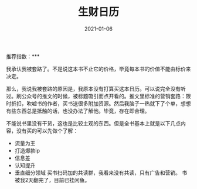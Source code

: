 ﻿---
title:  生财日历
date: 2021-01-06
Tags:
    - "流量"
    - '认知'
categories: ["books"]
---

推荐指数：***

我承认我被套路了。不是说这本书不止它的价格，毕竟每本书的价值不能由标价来决定。

那么，我说我被套路的原因是，我原本没有打算买这本日历。可以说完全没有听过。刷公众号的推文的时候，被标题吸引而点开看的。推文里标准的营销套路：限时折扣，吹嘘书的作者，买书送很多附加资源。然后我脑子一热就下了个单，想想有些东西总是抵触的话，也没办法了解他。毕竟，存在即合理。

不能说书里没有干货，这也是比较主观的东西。但是全书基本上就是以下几点内容，没有买的可以先做个了解：
- 流量为王
- 打造爆款ip
- 信息差
- 认知提升
- 垂直细分领域
买书扫码加的共读群，我看来没有共读，只有广告和营销。
书被我2天翻完了，目前已挂闲鱼。